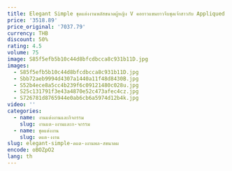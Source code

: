 ```yaml
---
title: Elegant Simple ชุดแต่งงานพลัสขนาดผู้หญิง V คอยาวแขนยาวจีบชุดเจ้าสาวกับ Appliqued Sashes ชุดแต่งงาน
price: '3518.89'
price_original: '7037.79'
currency: THB
discount: 50%
rating: 4.5
volume: 75
image: S85f5efb5b10c44d8bfcdbcca8c931b11D.jpg
images:
  - S85f5efb5b10c44d8bfcdbcca8c931b11D.jpg
  - Sbb72aeb9994d4307a1440a11f48d8430B.jpg
  - S52b4ece8a5cc4b239f6c09121480c028u.jpg
  - S25c131791f3e43a4870e52c473afec4cz.jpg
  - S726781d8765944e0ab6cb6a5974d12b4k.jpg
video: ''
categories:
  - name: งานแต่งงานและกิจกรรม
    slug: งานแต-งงานและก-จกรรม
  - name: ชุดแต่งงาน
    slug: ดแต-งงาน
slug: elegant-simple-ดแต-งงานพล-สขนาดผ
encode: oBOZpO2
lang: th
---
```

  